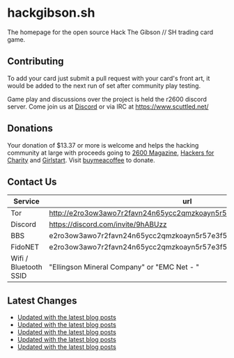 # hackgibson.sh
The homepage for the open source Hack The Gibson // SH trading card game.


## Contributing

To add your card just submit a pull request with your card's front art, it would be added to the next run of set after community play testing.

Game play and discussions over the project is held the r2600 discord server. Come join us at [Discord](https://discord.com/invite/9hABUzz) or via IRC at https://www.scuttled.net/


## Donations

Your donation of $13.37 or more is welcome and helps the hacking community at large with proceeds going to [2600 Magazine](https://2600.com/), [Hackers for Charity](https://hackersforcharity.org) and [Girlstart](https://girlstart.org).  Visit [buymeacoffee](https://www.buymeacoffee.com/hackgibson.sh) to donate.


## Contact Us

Service | url
-|-
Tor | http://e2ro3ow3awo7r2favn24n65ycc2qmzkoayn5r57e3f56nvjwdcgg32ad.onion
Discord | https://discord.com/invite/9hABUzz
BBS | e2ro3ow3awo7r2favn24n65ycc2qmzkoayn5r57e3f56nvjwdcgg32ad.onion:23
FidoNET | e2ro3ow3awo7r2favn24n65ycc2qmzkoayn5r57e3f56nvjwdcgg32ad.onion:24554
Wifi / Bluetooth SSID | "Ellingson Mineral Company" or "EMC Net - <fidonet address>"

## Latest Changes
<!-- BLOG-POST-LIST:START -->
- [Updated with the latest blog posts](https://github.com/DFW2600/hackgibson.sh/commit/b9a8c8f2b9e0f17623f423fd639dc7abea0da26e)
- [Updated with the latest blog posts](https://github.com/DFW2600/hackgibson.sh/commit/b8ae73db16b9082a486ed1e7ed8b7a9c0bc71469)
- [Updated with the latest blog posts](https://github.com/DFW2600/hackgibson.sh/commit/1b92c31c219020db0059f33e6b69ad40fcaa5dbc)
- [Updated with the latest blog posts](https://github.com/DFW2600/hackgibson.sh/commit/8166e462f396fb2cdafac57838cf73c6946eb559)
- [Updated with the latest blog posts](https://github.com/DFW2600/hackgibson.sh/commit/2b7221a20fa27244e4fcaaeeb3db956f91e54e7e)
<!-- BLOG-POST-LIST:END -->
